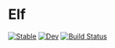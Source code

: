 # Elf

[![Stable](https://img.shields.io/badge/docs-stable-blue.svg)](https://sasuseso.github.io/Elf.jl/stable)
[![Dev](https://img.shields.io/badge/docs-dev-blue.svg)](https://sasuseso.github.io/Elf.jl/dev)
[![Build Status](https://github.com/sasuseso/Elf.jl/workflows/CI/badge.svg)](https://github.com/sasuseso/Elf.jl/actions)

